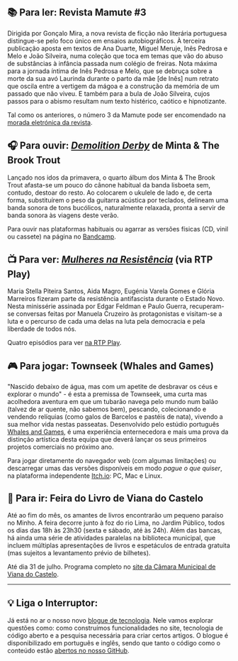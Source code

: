 ## 📚 Para ler: Revista Mamute #3

Dirigida por Gonçalo Mira, a nova revista de ficção não literária portuguesa distingue-se pelo foco único em ensaios autobiográficos. À terceira publicação aposta em textos de Ana Duarte, Miguel Meruje, Inês Pedrosa e Melo e João Silveira, numa coleção que toca em temas que vão do abuso de substâncias à infância passada num colégio de freiras. Nota máxima para a jornada íntima de Inês Pedrosa e Melo, que se debruça sobre a morte da sua avó Laurinda durante o parto da mãe [de Inês] num retrato que oscila entre a vertigem da mágoa e a construção da memória de um passado que não viveu. E também para a bula de João Silveira, cujos passos para o abismo resultam num texto histérico, caótico e hipnotizante.

Tal como os anteriores, o número 3 da Mamute pode ser encomendado na [morada eletrónica da revista](https://www.revistamamute.pt/loja).

## 🎧 Para ouvir: _[Demolition Derby](https://minta.bandcamp.com/album/demolition-derby)_ de	Minta & The Brook Trout

Lançado nos idos da primavera, o quarto álbum dos Minta & The Brook Trout afasta-se um pouco do cânone habitual da banda lisboeta sem, contudo, destoar do resto. Ao colocarem o ukulele de lado e, de certa forma, substituírem o peso da guitarra acústica por teclados, delineam uma banda sonora de tons bucólicos, naturalmente relaxada, pronta a servir de banda sonora às viagens deste verão.

Para ouvir nas plataformas habituais ou agarrar as versões físicas (CD, vinil ou cassete) na página no [Bandcamp](https://minta.bandcamp.com/album/demolition-derby).

## 📺 Para ver: _[Mulheres na Resistência](https://www.rtp.pt/play/p8770/mulheres-na-resistencia)_ (via RTP Play)

Maria Stella Piteira Santos, Aida Magro, Eugénia Varela Gomes e Glória Marreiros fizeram parte da resistência antifascista durante o Estado Novo. Nesta minissérie assinada por Edgar Feldman e Paulo Guerra, recuperam-se conversas feitas por Manuela Cruzeiro às protagonistas e visitam-se a luta e o percurso de cada uma delas na luta pela democracia e pela liberdade de todos nós. 

Quatro episódios para ver [na RTP Play](https://www.rtp.pt/play/p8770/mulheres-na-resistencia).


## 🎮 Para jogar: Townseek (Whales and Games)

"Nascido debaixo de água, mas com um apetite de desbravar os céus e explorar o mundo" - é esta a premissa de Townseek, uma curta mas acolhedora aventura em que um tubarão navega pelo mundo num balão (talvez de ar quente, não sabemos bem), pescando, colecionando e vendendo relíquias (como galos de Barcelos e pastéis de nata), vivendo a sua melhor vida nestas passeatas. Desenvolvido pelo estúdio português [Whales and Games](https://whalesandgames.com/games/), é uma experiência enternecedora e mais uma prova da distinção artística desta equipa que deverá lançar os seus primeiros projetos comerciais no próximo ano.

Para jogar diretamente do navegador web (com algumas limitações) ou descarregar umas das versões disponíveis em modo _pague o que quiser_, na plataforma independente [Itch.io](https://whalesandgames.itch.io/townseek): PC, Mac e Linux.


## 🎡 Para ir: Feira do Livro de Viana do Castelo

Até ao fim do mês, os amantes de livros encontrarão um pequeno paraíso no Minho. A feira decorre junto à foz do rio Lima, no Jardim Público, todos os dias das 18h às 23h30 (sexta e sábado, até às 24h). Além das bancas, há ainda uma série de atividades paralelas na biblioteca municipal, que incluem múltiplas apresentações de livros e espetáculos de entrada gratuita (mas sujeitos a levantamento prévio de bilhetes).

Até dia 31 de julho. Programa completo no [site da Câmara Municipal de Viana do Castelo](http://www.cm-viana-castelo.pt/pt/noticias/jardim-publico-de-viana-do-castelo-acolhe-41-feira-do-livro-ate-1-de-agosto).


---

## 💡 Liga o Interruptor:

Já está no ar o nosso novo [blogue de tecnologia](https://tech.interruptor.pt/). Nele vamos explorar questões como: como construímos funcionalidades no site, tecnologia de código aberto e a pesquisa necessária para criar certos artigos. O blogue é disponibilizado em português e inglês, sendo que tanto o código como o conteúdo estão [abertos no nosso GitHub](https://github.com/InterruptorPt/tech-blog).
